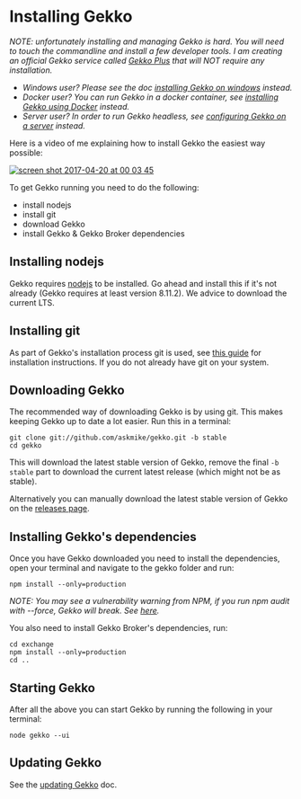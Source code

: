 # Installing Gekko

*NOTE: unfortunately installing and managing Gekko is hard. You will need to touch the commandline and install a few developer tools. I am creating an official Gekko service called [Gekko Plus](https://gekkoplus.com/) that will NOT require any installation.*

- *Windows user? Please see the doc [installing Gekko on windows](./installing_gekko_on_windows.md) instead.*
- *Docker user? You can run Gekko in a docker container, see [installing Gekko using Docker](./installing_gekko_using_docker.md) instead.*
- *Server user? In order to run Gekko headless, see [configuring Gekko on a server](./configuring_gekko_on_a_server.md) instead.*

Here is a video of me explaining how to install Gekko the easiest way possible:

[![screen shot 2017-04-20 at 00 03 45](https://cloud.githubusercontent.com/assets/969743/25205894/e7f4ea64-255c-11e7-891b-28c080a9fbf2.png)](https://www.youtube.com/watch?v=R68IwVujju8)


To get Gekko running you need to do the following:

- install nodejs
- install git
- download Gekko
- install Gekko & Gekko Broker dependencies

## Installing nodejs

Gekko requires [nodejs](https://nodejs.org/en/) to be installed. Go ahead and install this if it's not already (Gekko requires at least version 8.11.2). We advice to download the current LTS.

## Installing git

As part of Gekko's installation process git is used, see [this guide](https://www.linode.com/docs/development/version-control/how-to-install-git-on-linux-mac-and-windows/) for installation instructions. If you do not already have git on your system.

## Downloading Gekko

The recommended way of downloading Gekko is by using git. This makes keeping Gekko up to date a lot easier. Run this in a terminal:

    git clone git://github.com/askmike/gekko.git -b stable
    cd gekko

This will download the latest stable version of Gekko, remove the final `-b stable` part to download the current latest release (which might not be as stable).

Alternatively you can manually download the latest stable version of Gekko on the [releases page](https://github.com/askmike/gekko/releases).

## Installing Gekko's dependencies

Once you have Gekko downloaded you need to install the dependencies, open your terminal and navigate to the gekko folder and run:

    npm install --only=production

*NOTE: You may see a vulnerability warning from NPM, if you run npm audit with --force, Gekko will break. See [here](https://github.com/askmike/gekko/issues/2585#issuecomment-428450997).*

You also need to install Gekko Broker's dependencies, run:

    cd exchange
    npm install --only=production
    cd ..

## Starting Gekko

After all the above you can start Gekko by running the following in your terminal:

    node gekko --ui

## Updating Gekko

See the [updating Gekko](./updating_gekko.md) doc.
